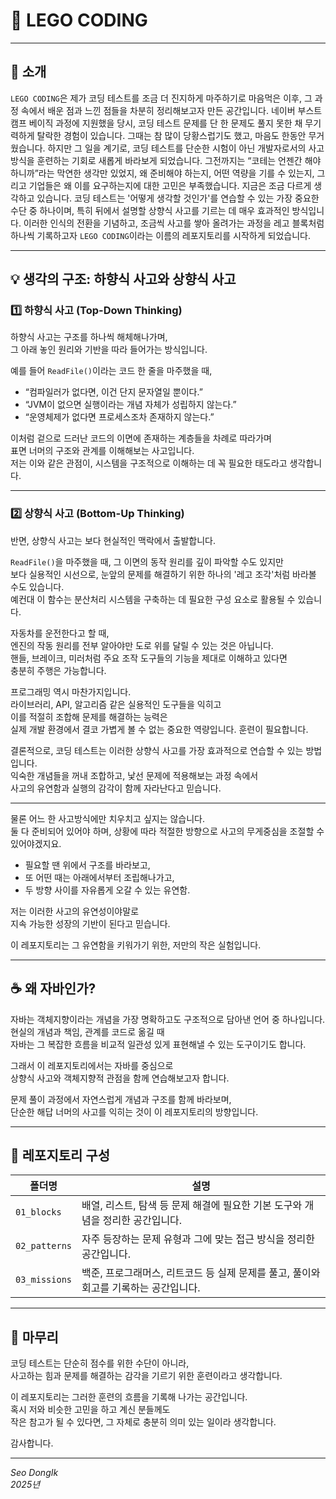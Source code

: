 # 🧱 LEGO CODING

---

## 🚀 소개

`LEGO CODING`은 제가 코딩 테스트를 조금 더 진지하게 마주하기로 마음먹은 이후, 그 과정 속에서 배운 점과 느낀 점들을 차분히 정리해보고자 만든 공간입니다. 네이버 부스트캠프 베이직 과정에 지원했을 당시, 코딩 테스트 문제를 단 한 문제도 풀지 못한 채 무기력하게 탈락한 경험이 있습니다. 그때는 참 많이 당황스럽기도 했고, 마음도 한동안 무거웠습니다. 하지만 그 일을 계기로, 코딩 테스트를 단순한 시험이 아닌 개발자로서의 사고방식을 훈련하는 기회로 새롭게 바라보게 되었습니다. 그전까지는 “코테는 언젠간 해야 하니까”라는 막연한 생각만 있었지, 왜 준비해야 하는지, 어떤 역량을 기를 수 있는지, 그리고 기업들은 왜 이를 요구하는지에 대한 고민은 부족했습니다. 지금은 조금 다르게 생각하고 있습니다. 코딩 테스트는 '어떻게 생각할 것인가'를 연습할 수 있는 가장 중요한 수단 중 하나이며, 특히 뒤에서 설명할 상향식 사고를 기르는 데 매우 효과적인 방식입니다. 이러한 인식의 전환을 기념하고, 조금씩 사고를 쌓아 올려가는 과정을 레고 블록처럼 하나씩 기록하고자 `LEGO CODING`이라는 이름의 레포지토리를 시작하게 되었습니다.

---

## 💡 생각의 구조: 하향식 사고와 상향식 사고

### 1️⃣ 하향식 사고 (Top-Down Thinking)

하향식 사고는 구조를 하나씩 해체해나가며,  
그 아래 놓인 원리와 기반을 따라 들어가는 방식입니다.

예를 들어 `ReadFile()`이라는 코드 한 줄을 마주했을 때,

- “컴파일러가 없다면, 이건 단지 문자열일 뿐이다.”
- “JVM이 없으면 실행이라는 개념 자체가 성립하지 않는다.”
- “운영체제가 없다면 프로세스조차 존재하지 않는다.”

이처럼 겉으로 드러난 코드의 이면에 존재하는 계층들을 차례로 따라가며  
표면 너머의 구조와 관계를 이해해보는 사고입니다.  
저는 이와 같은 관점이, 시스템을 구조적으로 이해하는 데 꼭 필요한 태도라고 생각합니다.

---

### 2️⃣ 상향식 사고 (Bottom-Up Thinking)

반면, 상향식 사고는 보다 현실적인 맥락에서 출발합니다.

`ReadFile()`을 마주했을 때, 그 이면의 동작 원리를 깊이 파악할 수도 있지만  
보다 실용적인 시선으로, 눈앞의 문제를 해결하기 위한 하나의 '레고 조각'처럼 바라볼 수도 있습니다.  
예컨대 이 함수는 분산처리 시스템을 구축하는 데 필요한 구성 요소로 활용될 수 있습니다.

자동차를 운전한다고 할 때,  
엔진의 작동 원리를 전부 알아야만 도로 위를 달릴 수 있는 것은 아닙니다.  
핸들, 브레이크, 미러처럼 주요 조작 도구들의 기능을 제대로 이해하고 있다면  
충분히 주행은 가능합니다.

프로그래밍 역시 마찬가지입니다.  
라이브러리, API, 알고리즘 같은 실용적인 도구들을 익히고  
이를 적절히 조합해 문제를 해결하는 능력은  
실제 개발 환경에서 결코 가볍게 볼 수 없는 중요한 역량입니다. 훈련이 필요합니다.

결론적으로, 코딩 테스트는 이러한 상향식 사고를 가장 효과적으로 연습할 수 있는 방법입니다.  
익숙한 개념들을 꺼내 조합하고, 낯선 문제에 적용해보는 과정 속에서  
사고의 유연함과 실행의 감각이 함께 자라난다고 믿습니다.

---

물론 어느 한 사고방식에만 치우치고 싶지는 않습니다.  
둘 다 준비되어 있어야 하며, 상황에 따라 적절한 방향으로 사고의 무게중심을 조절할 수 있어야겠지요.

- 필요할 땐 위에서 구조를 바라보고,
- 또 어떤 때는 아래에서부터 조립해나가고,
- 두 방향 사이를 자유롭게 오갈 수 있는 유연함.

저는 이러한 사고의 유연성이야말로  
지속 가능한 성장의 기반이 된다고 믿습니다.

이 레포지토리는 그 유연함을 키워가기 위한, 저만의 작은 실험입니다.

---

## ☕ 왜 자바인가?

자바는 객체지향이라는 개념을 가장 명확하고도 구조적으로 담아낸 언어 중 하나입니다.  
현실의 개념과 책임, 관계를 코드로 옮길 때  
자바는 그 복잡한 흐름을 비교적 일관성 있게 표현해낼 수 있는 도구이기도 합니다.

그래서 이 레포지토리에서는 자바를 중심으로  
상향식 사고와 객체지향적 관점을 함께 연습해보고자 합니다.

문제 풀이 과정에서 자연스럽게 개념과 구조를 함께 바라보며,  
단순한 해답 너머의 사고를 익히는 것이 이 레포지토리의 방향입니다.

---

## 📂 레포지토리 구성

| 폴더명        | 설명 |
|---------------|------|
| `01_blocks`   | 배열, 리스트, 탐색 등 문제 해결에 필요한 기본 도구와 개념을 정리한 공간입니다. |
| `02_patterns` | 자주 등장하는 문제 유형과 그에 맞는 접근 방식을 정리한 공간입니다. |
| `03_missions` | 백준, 프로그래머스, 리트코드 등 실제 문제를 풀고, 풀이와 회고를 기록하는 공간입니다. |

---

## 🙏 마무리

코딩 테스트는 단순히 점수를 위한 수단이 아니라,  
사고하는 힘과 문제를 해결하는 감각을 기르기 위한 훈련이라고 생각합니다.

이 레포지토리는 그러한 훈련의 흐름을 기록해 나가는 공간입니다.  
혹시 저와 비슷한 고민을 하고 계신 분들께도  
작은 참고가 될 수 있다면, 그 자체로 충분히 의미 있는 일이라 생각합니다.

감사합니다.

---

*Seo DongIk*  
*2025년*